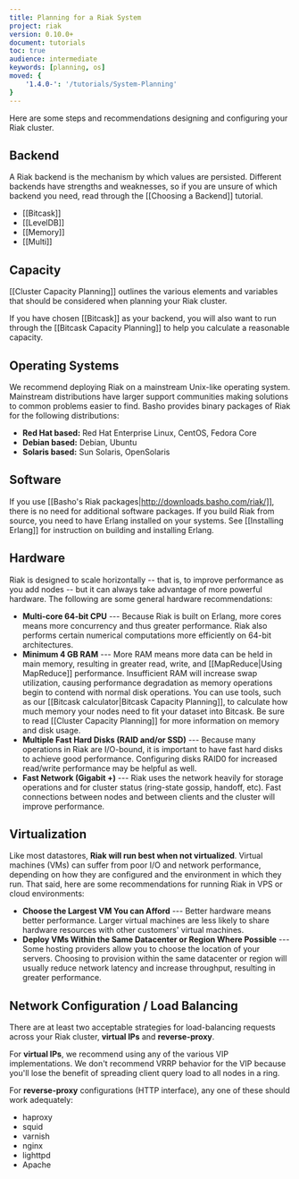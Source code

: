 ```yaml
---
title: Planning for a Riak System
project: riak
version: 0.10.0+
document: tutorials
toc: true
audience: intermediate
keywords: [planning, os]
moved: {
    '1.4.0-': '/tutorials/System-Planning'
}
---
```


Here are some steps and recommendations designing and configuring your Riak cluster.

## Backend

A Riak backend is the mechanism by which values are persisted. Different backends have strengths and weaknesses, so if you are unsure of which backend you need, read through the [[Choosing a Backend]] tutorial.

* [[Bitcask]]
* [[LevelDB]]
* [[Memory]]
* [[Multi]]

## Capacity

[[Cluster Capacity Planning]] outlines the various elements and variables that should be considered when planning your Riak cluster.

If you have chosen [[Bitcask]] as your backend, you will also want to run through the [[Bitcask Capacity Planning]] to help you calculate a reasonable capacity.

## Operating Systems

We recommend deploying Riak on a mainstream Unix-like operating system. Mainstream distributions have larger support communities making solutions to common problems easier to find. Basho provides binary packages of Riak for the following distributions:

* **Red Hat based:** Red Hat Enterprise Linux, CentOS, Fedora Core
* **Debian based:** Debian, Ubuntu
* **Solaris based:** Sun Solaris, OpenSolaris

## Software

If you use [[Basho's Riak packages|http://downloads.basho.com/riak/]], there is no need for additional software packages. If you build Riak from source, you need to have Erlang installed on your systems. See [[Installing Erlang]] for instruction on building and installing Erlang.

## Hardware

Riak is designed to scale horizontally -- that is, to improve performance as you add nodes -- but it can always take advantage of more powerful hardware. The following are some general hardware recommendations:

* **Multi-core 64-bit CPU** --- Because Riak is built on Erlang, more cores means more concurrency and thus greater performance. Riak also performs certain numerical computations more efficiently on 64-bit architectures.
* **Minimum 4 GB RAM** --- More RAM means more data can be held in main memory, resulting in greater read, write, and [[MapReduce|Using MapReduce]] performance. Insufficient RAM will increase swap utilization, causing performance degradation as memory operations begin to contend with normal disk operations. You can use tools, such as our [[Bitcask calculator|Bitcask Capacity Planning]], to calculate how much memory your nodes need to fit your dataset into Bitcask. Be sure to read [[Cluster Capacity Planning]] for more information on memory and disk usage.
* **Multiple Fast Hard Disks (RAID and/or SSD)** --- Because many operations in Riak are I/O-bound, it is important to have fast hard disks to achieve good performance. Configuring disks RAID0 for increased read/write performance may be helpful as well.
* **Fast Network (Gigabit +)** --- Riak uses the network heavily for storage operations and for cluster status (ring-state gossip, handoff, etc).  Fast connections between nodes and between clients and the cluster will improve performance.

## Virtualization

Like most datastores, **Riak will run best when not virtualized**. Virtual machines (VMs) can suffer from poor I/O and network performance, depending on how they are configured and the environment in which they run.  That said, here are some recommendations for running Riak in VPS or cloud environments:

* **Choose the Largest VM You can Afford** --- Better hardware means better performance.  Larger virtual machines are less likely to share hardware resources with other customers' virtual machines.
* **Deploy VMs Within the Same Datacenter or Region Where Possible** --- Some hosting providers allow you to choose the location of your servers. Choosing to provision within the same datacenter or region will usually reduce network latency and increase throughput, resulting in greater performance.

## Network Configuration / Load Balancing

There are at least two acceptable strategies for load-balancing requests across your Riak cluster, **virtual IPs** and **reverse-proxy**.

For **virtual IPs**, we recommend using any of the various VIP implementations. We don't recommend VRRP behavior for the VIP because you'll lose the benefit of spreading client query load to all nodes in a ring.

For **reverse-proxy** configurations (HTTP interface), any one of these should work adequately:

* haproxy
* squid
* varnish
* nginx
* lighttpd
* Apache
